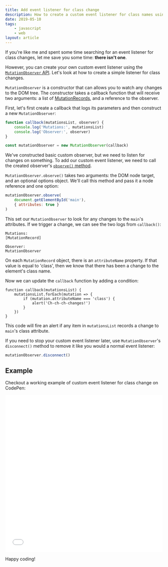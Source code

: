 ```yaml
---
title: Add event listener for class change
description: How to create a custom event listener for class names using the MutationObserver API
date: 2019-05-10
tags:
    - javascript
    - web
layout: article
---
```


If you're like me and spent some time searching for an event listener for class changes, let me save you some time: **there isn't one**.

However, you can create your own custom event listener using the [`MutationObserver` API](https://developer.mozilla.org/en-US/docs/Web/API/MutationObserver). Let's look at how to create a simple listener for class changes.

`MutationObserver` is a constructor that can allows you to watch any changes to the DOM tree. The constructor takes a callback function that will receive two arguments: a list of [MutationRecords](https://developer.mozilla.org/en-US/docs/Web/API/MutationRecord), and a reference to the observer.

First, let's first create a callback that logs its parameters and then construct a new `MutationObserver`:

```js
function callback(mutationsList, observer) {
    console.log('Mutations:', mutationsList)
    console.log('Observer:', observer)
}

const mutationObserver = new MutationObserver(callback)
```

We've constructed basic custom observer, but we need to listen for changes on something. To add our custom event listener, we need to call the created observer's [`observe()` method](https://developer.mozilla.org/en-US/docs/Web/API/MutationObserver/observe).

`MutationObserver.observe()` takes two arguments: the DOM node target, and an optional options object. We'll call this method and pass it a node reference and one option:

```js
mutationObserver.observe(
    document.getElementById('main'),
    { attributes: true }
)
```

This set our `MutationObserver` to look for any changes to the `main`'s attributes. If we trigger a change, we can see the two logs from `callback()`:

```
Mutations:
[MutationRecord]

Observer:
MutationObserver
```

On each `MutationRecord` object, there is an `attributeName` property. If that value is equal to 'class', then we know that there has been a change to the element's class name.

Now we can update the `callback` function by adding a condition:

```js/0-5
function callback(mutationsList) {
    mutationsList.forEach(mutation => {
        if (mutation.attributeName === 'class') {
            alert('Ch-ch-ch-changes!')
        }
    })
}
```

This code will fire an alert if any item in `mutationsList` records a change to `main`'s class attribute.

If you need to stop your custom event listener later, use `MutationObserver`'s `disconnect()` method to remove it like you would a normal event listener:

```js
mutationObserver.disconnect()
```

## Example

Checkout a working example of custom event listener for class change on CodePen:

<iframe height="500" style="width: 100%;" scrolling="no" title="Event listener for class change" src="//codepen.io/SeanMcP/embed/preview/RmWJvV/?height=500&theme-id=0&default-tab=js,result" frameborder="no" allowtransparency="true" allowfullscreen="true">
  See the Pen <a href='https://codepen.io/SeanMcP/pen/RmWJvV/'>Event listener for class change</a> by Sean McPherson
  (<a href='https://codepen.io/SeanMcP'>@SeanMcP</a>) on <a href='https://codepen.io'>CodePen</a>.
</iframe>

Happy coding!